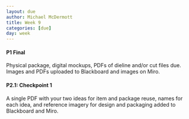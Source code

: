 ```yaml
---
layout: due
author: Michael McDermott
title: Week 9
categories: [due]
day: week
---
```

#### P1 Final
Physical package, digital mockups, PDFs of dieline and/or cut files due. Images and PDFs uploaded to Blackboard and images on Miro.

#### P2.1: Checkpoint 1
A single PDF with your two ideas for item and package reuse, names for each idea, and reference imagery for design and packaging added to Blackboard and Miro.